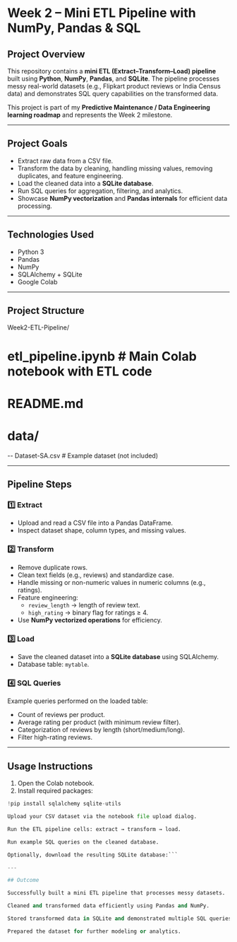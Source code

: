 # Week 2 – Mini ETL Pipeline with NumPy, Pandas & SQL

## Project Overview
This repository contains a **mini ETL (Extract–Transform–Load) pipeline** built using **Python**, **NumPy**, **Pandas**, and **SQLite**. The pipeline processes messy real-world datasets (e.g., Flipkart product reviews or India Census data) and demonstrates SQL query capabilities on the transformed data.

This project is part of my **Predictive Maintenance / Data Engineering learning roadmap** and represents the Week 2 milestone.

---

## Project Goals
- Extract raw data from a CSV file.
- Transform the data by cleaning, handling missing values, removing duplicates, and feature engineering.
- Load the cleaned data into a **SQLite database**.
- Run SQL queries for aggregation, filtering, and analytics.
- Showcase **NumPy vectorization** and **Pandas internals** for efficient data processing.

---

## Technologies Used
- Python 3
- Pandas
- NumPy
- SQLAlchemy + SQLite
- Google Colab

---

## Project Structure
Week2-ETL-Pipeline/
# etl_pipeline.ipynb # Main Colab notebook with ETL code
# README.md
# data/
-- Dataset-SA.csv # Example dataset (not included)

---

## Pipeline Steps

### 1️⃣ Extract
- Upload and read a CSV file into a Pandas DataFrame.
- Inspect dataset shape, column types, and missing values.

### 2️⃣ Transform
- Remove duplicate rows.
- Clean text fields (e.g., reviews) and standardize case.
- Handle missing or non-numeric values in numeric columns (e.g., ratings).
- Feature engineering:
  - `review_length` → length of review text.
  - `high_rating` → binary flag for ratings ≥ 4.
- Use **NumPy vectorized operations** for efficiency.

### 3️⃣ Load
- Save the cleaned dataset into a **SQLite database** using SQLAlchemy.
- Database table: `mytable`.

### 4️⃣ SQL Queries
Example queries performed on the loaded table:
- Count of reviews per product.
- Average rating per product (with minimum review filter).
- Categorization of reviews by length (short/medium/long).
- Filter high-rating reviews.

---

## Usage Instructions

1. Open the Colab notebook.
2. Install required packages:

```python
!pip install sqlalchemy sqlite-utils

Upload your CSV dataset via the notebook file upload dialog.

Run the ETL pipeline cells: extract → transform → load.

Run example SQL queries on the cleaned database.

Optionally, download the resulting SQLite database:```

---

## Outcome

Successfully built a mini ETL pipeline that processes messy datasets.

Cleaned and transformed data efficiently using Pandas and NumPy.

Stored transformed data in SQLite and demonstrated multiple SQL queries.

Prepared the dataset for further modeling or analytics.
